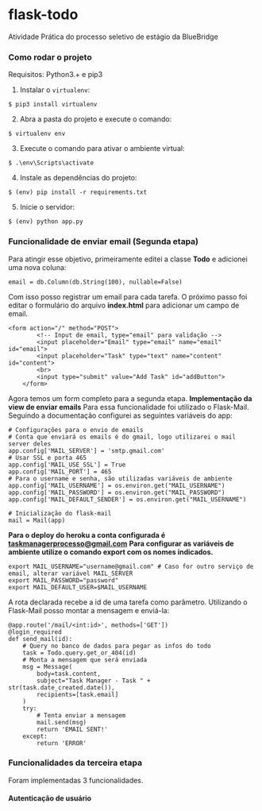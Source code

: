 # flask-todo
Atividade Prática do processo seletivo de estágio da BlueBridge

### Como rodar o projeto
Requisitos: Python3.+ e pip3
1. Instalar o `virtualenv`:
```
$ pip3 install virtualenv
```

2. Abra a pasta do projeto e execute o comando:
```
$ virtualenv env
```

3. Execute o comando para ativar o ambiente virtual:
```
$ .\env\Scripts\activate
```

4. Instale as dependências do projeto:
```
$ (env) pip install -r requirements.txt
```

5. Inicie o servidor:
```
$ (env) python app.py
```
### Funcionalidade de enviar email (Segunda etapa)
Para atingir esse objetivo, primeiramente editei a classe **Todo** e adicionei uma nova coluna:
```
email = db.Column(db.String(100), nullable=False)
```
Com isso posso registrar um email para cada tarefa. O próximo passo foi editar o formulário do arquivo **index.html** para adicionar um campo de email.
```
<form action="/" method="POST">
        <!-- Input de email, type="email" para validação -->
        <input placeholder="Email" type="email" name="email" id="email">
        <input placeholder="Task" type="text" name="content" id="content">
        <br>
        <input type="submit" value="Add Task" id="addButton">
    </form>
```
Agora temos um form completo para a segunda etapa. 
**Implementação da view de enviar emails** 
Para essa funcionalidade foi utilizado o Flask-Mail. Seguindo a documentação configurei as seguintes variáveis do app:
```
# Configurações para o envio de emails
# Conta que enviará os emails é do gmail, logo utilizarei o mail server deles
app.config['MAIL_SERVER'] = 'smtp.gmail.com'
# Usar SSL e porta 465
app.config['MAIL_USE_SSL'] = True
app.config['MAIL_PORT'] = 465
# Para o username e senha, são utilizadas variáveis de ambiente
app.config['MAIL_USERNAME'] = os.environ.get("MAIL_USERNAME")
app.config['MAIL_PASSWORD'] = os.environ.get("MAIL_PASSWORD")
app.config['MAIL_DEFAULT_SENDER'] = os.environ.get("MAIL_USERNAME")

# Inicialização do flask-mail
mail = Mail(app)
```
**Para o deploy do heroku a conta configurada é taskmanagerprocesso@gmail.com**
**Para configurar as variáveis de ambiente utilize o comando export com os nomes indicados.**
```
export MAIL_USERNAME="username@gmail.com" # Caso for outro serviço de email, alterar variável MAIL_SERVER
export MAIL_PASSWORD="password"
export MAIL_DEFAULT_USER=$MAIL_USERNAME
```

A rota declarada recebe a id de uma tarefa como parâmetro. Utilizando o Flask-Mail posso montar a mensagem e enviá-la:
```
@app.route('/mail/<int:id>', methods=['GET'])
@login_required
def send_mail(id):
    # Query no banco de dados para pegar as infos do todo
    task = Todo.query.get_or_404(id)
    # Monta a mensagem que será enviada
    msg = Message(
        body=task.content,
        subject="Task Manager - Task " + str(task.date_created.date()),
        recipients=[task.email]
    )
    try:
        # Tenta enviar a mensagem
        mail.send(msg)
        return 'EMAIL SENT!'
    except:
        return 'ERROR'
```

### Funcionalidades da terceira etapa
Foram implementadas 3 funcionalidades.
#### Autenticação de usuário
